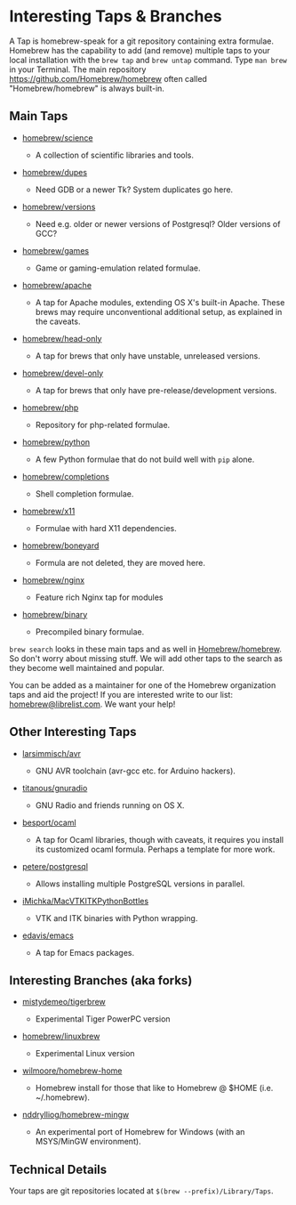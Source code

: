 # Interesting Taps & Branches
A Tap is homebrew-speak for a git repository containing extra formulae.
Homebrew has the capability to add (and remove) multiple taps to your local installation with the `brew tap` and `brew untap` command. Type `man brew` in your Terminal. The main repository https://github.com/Homebrew/homebrew often called "Homebrew/homebrew" is always built-in.

## Main Taps

*   [homebrew/science](https://github.com/Homebrew/homebrew-science)
    - A collection of scientific libraries and tools.

*   [homebrew/dupes](https://github.com/Homebrew/homebrew-dupes)
    - Need GDB or a newer Tk? System duplicates go here.

*   [homebrew/versions](https://github.com/Homebrew/homebrew-versions)
    - Need e.g. older or newer versions of Postgresql? Older versions of GCC?

*   [homebrew/games](https://github.com/Homebrew/homebrew-games)
    - Game or gaming-emulation related formulae.

*   [homebrew/apache](https://github.com/Homebrew/homebrew-apache)
    - A tap for Apache modules, extending OS X's built-in Apache. These brews may require unconventional additional setup, as explained in the caveats.

*   [homebrew/head-only](https://github.com/Homebrew/homebrew-head-only)
    - A tap for brews that only have unstable, unreleased versions.

*   [homebrew/devel-only](https://github.com/Homebrew/homebrew-devel-only)
    - A tap for brews that only have pre-release/development versions.

*   [homebrew/php](https://github.com/Homebrew/homebrew-php)
    - Repository for php-related formulae.

*   [homebrew/python](https://github.com/Homebrew/homebrew-python)
    - A few Python formulae that do not build well with `pip` alone.

*   [homebrew/completions](https://github.com/Homebrew/homebrew-completions)
    - Shell completion formulae.

*   [homebrew/x11](https://github.com/Homebrew/homebrew-x11)
    - Formulae with hard X11 dependencies.

*   [homebrew/boneyard](https://github.com/Homebrew/homebrew-boneyard)
    - Formula are not deleted, they are moved here.

*   [homebrew/nginx](https://github.com/Homebrew/homebrew-nginx)
    - Feature rich Nginx tap for modules

*   [homebrew/binary](https://github.com/Homebrew/homebrew-binary)
    - Precompiled binary formulae.


`brew search` looks in these main taps and as well in [Homebrew/homebrew](https://github.com/Homebrew/homebrew). So don't worry about missing stuff. We will add other taps to the search as they become well maintained and popular.

You can be added as a maintainer for one of the Homebrew organization taps and aid the project! If you are interested write to our list: homebrew@librelist.com. We want your help!


## Other Interesting Taps

*   [larsimmisch/avr](https://github.com/larsimmisch/homebrew-avr)
    - GNU AVR toolchain (avr-gcc etc. for Arduino hackers).

*   [titanous/gnuradio](https://github.com/titanous/homebrew-gnuradio)
    -  GNU Radio and friends running on OS X.

*   [besport/ocaml](https://github.com/besport/homebrew-ocaml)
    - A tap for Ocaml libraries, though with caveats, it requires you install its customized ocaml formula. Perhaps a template for more work.

*   [petere/postgresql](https://github.com/petere/homebrew-postgresql)
    - Allows installing multiple PostgreSQL versions in parallel.

*   [iMichka/MacVTKITKPythonBottles](https://github.com/iMichka/homebrew-MacVTKITKPythonBottles)
    - VTK and ITK binaries with Python wrapping.

*   [edavis/emacs](https://github.com/edavis/homebrew-emacs)
    - A tap for Emacs packages.

## Interesting Branches (aka forks)

*   [mistydemeo/tigerbrew](https://github.com/mistydemeo/tigerbrew)
    - Experimental Tiger PowerPC version

*   [homebrew/linuxbrew](https://github.com/Homebrew/linuxbrew)
    - Experimental Linux version

*   [wilmoore/homebrew-home](https://github.com/wilmoore/homebrew-home)
    - Homebrew install for those that like to Homebrew @ $HOME (i.e. ~/.homebrew).

*   [nddrylliog/homebrew-mingw](https://github.com/nddrylliog/homebrew-mingw)
    - An experimental port of Homebrew for Windows (with an MSYS/MinGW environment).


## Technical Details

Your taps are git repositories located at `$(brew --prefix)/Library/Taps`.
